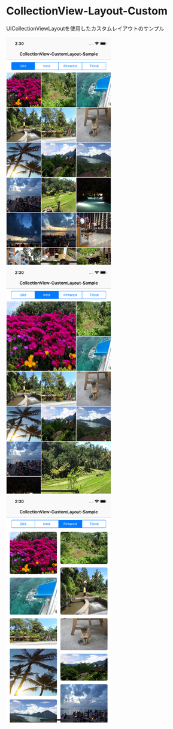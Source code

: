 # CollectionView-Layout-Custom
UICollectionViewLayoutを使用したカスタムレイアウトのサンプル

<img src="https://raw.githubusercontent.com/ddd503/Image-Resource/master/grid.png" width="280">　<img src="https://raw.githubusercontent.com/ddd503/Image-Resource/master/insta.png" width="280">　<img src="https://raw.githubusercontent.com/ddd503/Image-Resource/master/pintarest.png" width="280">　
